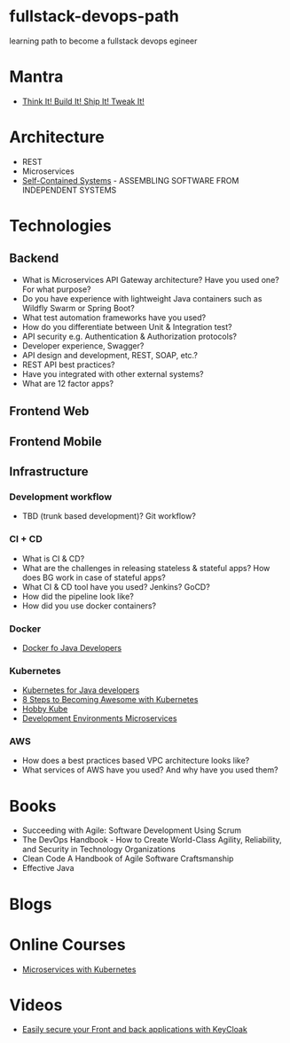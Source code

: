 # fullstack-devops-path
learning path to become a fullstack devops egineer

# Mantra

- [Think It! Build It! Ship It! Tweak It!](https://vimeo.com/94950270)

# Architecture

- REST
- Microservices
- [Self-Contained Systems](http://scs-architecture.org/) - ASSEMBLING SOFTWARE FROM INDEPENDENT SYSTEMS

# Technologies

## Backend

- What is Microservices API Gateway architecture? Have you used one? For what purpose?
- Do you have experience with lightweight Java containers such as Wildfly Swarm or Spring Boot?
- What test automation frameworks have you used?
- How do you differentiate between Unit & Integration test?
- API security e.g. Authentication & Authorization protocols?
- Developer experience, Swagger?
- API design and development, REST, SOAP, etc.?
- REST API best practices?
- Have you integrated with other external systems?
- What are 12 factor apps?

## Frontend Web

## Frontend Mobile

## Infrastructure

### Development workflow

- TBD (trunk based development)? Git workflow?

### CI + CD

- What is CI & CD?
- What are the challenges in releasing stateless & stateful apps? How does BG work in case of stateful apps?
- What CI & CD tool have you used? Jenkins? GoCD?
- How did the pipeline look like?
- How did you use docker containers?

### Docker

- [Docker fo Java Developers](https://htmlpreview.github.io/?https://github.com/redhat-developer-demos/docker-java/blob/devnexus2017/readme.html)

### Kubernetes

* [Kubernetes for Java developers](https://www.youtube.com/watch?v=_vM3ORa9_JE&feature=youtu.be)
* [8 Steps to Becoming Awesome with Kubernetes](https://docs.google.com/presentation/d/1ij64THksTygvifW5BD-n0ipc6MDF4cGBRQcV3BRYaoM/edit?_lrsc=927c6920-c737-4468-89b4-ddd9e2baa7b9&sc_cid=70160000000KGB4AAO#slide=id.g278b81b176_0_613)
* [Hobby Kube](https://github.com/hobby-kube/guide)
* [Development Environments Microservices](https://www.datawire.io/guide/development/development-environments-microservices/)

### AWS

- How does a best practices based VPC architecture looks like?
- What services of AWS have you used? And why have you used them?

# Books

* Succeeding with Agile: Software Development Using Scrum
* The DevOps Handbook - How to Create World-Class Agility, Reliability, and Security in Technology Organizations
* Clean Code A Handbook of Agile Software Craftsmanship
* Effective Java

# Blogs

# Online Courses

* [Microservices with Kubernetes](https://robertbrem.github.io/Microservices_with_Kubernetes/)

# Videos

* [Easily secure your Front and back applications with KeyCloak](https://www.youtube.com/watch?v=RGp4HUKikts)
